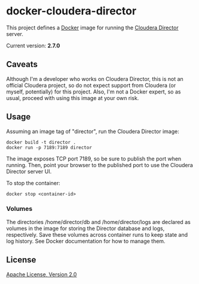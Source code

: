 # docker-cloudera-director

This project defines a [Docker](https://www.docker.com/) image for running the [Cloudera Director](https://www.cloudera.com/products/product-components/cloudera-director.html) server.

Current version: **2.7.0**

## Caveats

Although I'm a developer who works on Cloudera Director, this is not an official Cloudera project, so do not expect support from Cloudera (or myself, potentially) for this project. Also, I'm not a Docker expert, so as usual, proceed with using this image at your own risk.

## Usage

Assuming an image tag of "director", run the Cloudera Director image:

```
docker build -t director .
docker run -p 7189:7189 director
```

The image exposes TCP port 7189, so be sure to publish the port when running. Then, point your browser to the published port to use the Cloudera Director server UI.

To stop the container:

```
docker stop <container-id>
```

### Volumes

The directories /home/director/db and /home/director/logs are declared as volumes in the image for storing the Director database and logs, respectively. Save these volumes across container runs to keep state and log history. See Docker documentation for how to manage them.

## License

[Apache License, Version 2.0](http://www.apache.org/licenses/LICENSE-2.0)
